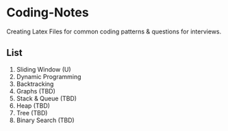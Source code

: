 # Coding-Notes
Creating Latex Files for common coding patterns &amp; questions for interviews.

## List
1. Sliding Window (U)
2. Dynamic Programming
3. Backtracking
4. Graphs (TBD)
5. Stack & Queue (TBD)
6. Heap (TBD)
7. Tree (TBD)
8. Binary Search (TBD)
